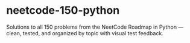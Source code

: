 # neetcode-150-python
Solutions to all 150 problems from the NeetCode Roadmap in Python — clean, tested, and organized by topic with visual test feedback.
